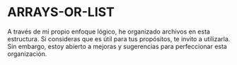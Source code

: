 # ARRAYS-OR-LIST
A través de mi propio enfoque lógico, he organizado archivos en esta estructura. Si consideras que es útil para tus propósitos, te invito a utilizarla. Sin embargo, estoy abierto a mejoras y sugerencias para perfeccionar esta organización.

